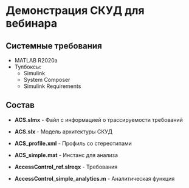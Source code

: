 # Демонстрация СКУД для вебинара

## Системные требования
* MATLAB R2020a
* Тулбоксы:
    - Simulink
    - System Composer
    - Simulink Requirements

## Состав
* __ACS.slmx__ - Файл с информацией о трассируемости требований

* __ACS.slx__ - Модель архитектуры СКУД

* __ACS_profile.xml__ - Профиль со стереотипами

* __ACS_simple.mat__ - Инстанс для анализа

* __AccessControl_ref.slreqx__ - Требования

* __AccessControl_simple_analytics.m__ - Аналитическая функция